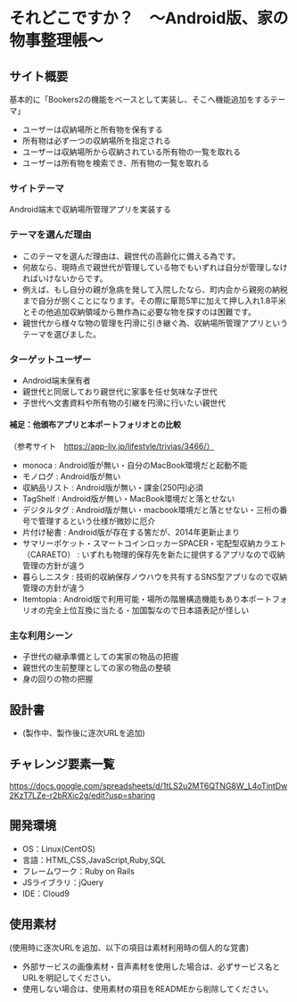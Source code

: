 # それどこですか？　〜Android版、家の物事整理帳〜

## サイト概要
基本的に「Bookers2の機能をベースとして実装し、そこへ機能追加をするテーマ」
- ユーザーは収納場所と所有物を保有する
- 所有物は必ず一つの収納場所を指定される
- ユーザーは収納場所から収納されている所有物の一覧を取れる
- ユーザーは所有物を検索でき、所有物の一覧を取れる

### サイトテーマ
Android端末で収納場所管理アプリを実装する

### テーマを選んだ理由
- このテーマを選んだ理由は、親世代の高齢化に備える為です。
- 何故なら、現時点で親世代が管理している物でもいずれは自分が管理しなければいけないからです。
- 例えば、もし自分の親が急病を発して入院したなら、町内会から親宛の納税まで自分が捌くことになります。その際に箪笥5竿に加えて押し入れ1.8平米とその他追加収納領域から無作為に必要な物を探すのは困難です。
- 親世代から様々な物の管理を円滑に引き継ぐ為、収納場所管理アプリというテーマを選びました。

### ターゲットユーザー
- Android端末保有者
- 親世代と同居しており親世代に家事を任せ気味な子世代
- 子世代へ文書資料や所有物の引継を円滑に行いたい親世代

#### 補足：他頒布アプリと本ポートフォリオとの比較
（参考サイト　https://app-liv.jp/lifestyle/trivias/3466/）
- monoca : Android版が無い・自分のMacBook環境だと起動不能
- モノログ : Android版が無い
- 収納品リスト : Android版が無い・課金(250円)必須
- TagShelf : Android版が無い・MacBook環境だと落とせない
- デジタルタグ : Android版が無い・macbook環境だと落とせない・三桁の番号で管理するという仕様が微妙に厄介
- 片付け秘書 : Android版が存在する筈だが、2014年更新止まり
- サマリーポケット・スマートコインロッカーSPACER・宅配型収納カラエト（CARAETO） : いずれも物理的保存先を新たに提供するアプリなので収納管理の方針が違う
- 暮らしニスタ : 技術的収納保存ノウハウを共有するSNS型アプリなので収納管理の方針が違う
- Itemtopia : Android版で利用可能・場所の階層構造機能もあり本ポートフォリオの完全上位互換に当たる・加国製なので日本語表記が怪しい

### 主な利用シーン
- 子世代の継承準備としての実家の物品の把握
- 親世代の生前整理としての家の物品の整頓
- 身の回りの物の把握

## 設計書
- (製作中、製作後に逐次URLを追加)

## チャレンジ要素一覧
https://docs.google.com/spreadsheets/d/1tLS2u2MT6QTNG8W_L4oTintDw2KzT7LZe-r2bRXic2g/edit?usp=sharing

## 開発環境
- OS：Linux(CentOS)
- 言語：HTML,CSS,JavaScript,Ruby,SQL
- フレームワーク：Ruby on Rails
- JSライブラリ：jQuery
- IDE：Cloud9

## 使用素材
(使用時に逐次URLを追加、以下の項目は素材利用時の個人的な覚書)
- 外部サービスの画像素材・音声素材を使用した場合は、必ずサービス名とURLを明記してください。
- 使用しない場合は、使用素材の項目をREADMEから削除してください。
